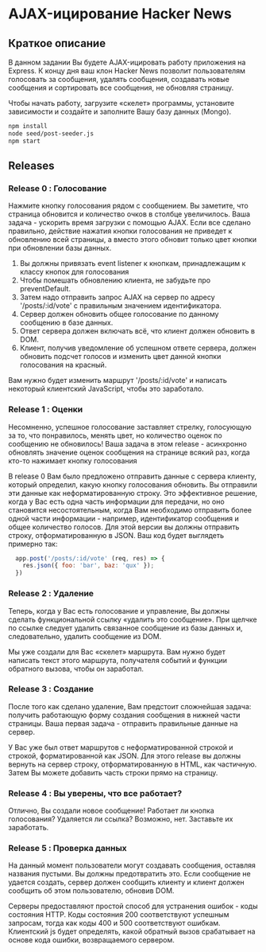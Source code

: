 # AJAX-ицирование Hacker News

## Краткое описание

В данном задании Вы будете ­AJAX-ицировать работу приложения на Express. К концу дня ваш клон Hacker News позволит пользователям голосовать за сообщения, удалять сообщения, создавать новые сообщения и сортировать все сообщения, не обновляя страницу.

Чтобы начать работу, загрузите «скелет» программы, установите зависимости и создайте и заполните Вашу базу данных (Mongo).


```bash
npm install
node seed/post-seeder.js
npm start
```

## Releases

### Release 0 : Голосование

Нажмите кнопку голосования рядом с сообщением. Вы заметите, что страница обновится и количество очков в столбце увеличилось. Ваша задача - ускорить время загрузки с помощью AJAX. Если все сделано правильно, действие нажатия кнопки голосования не приведет к обновлению всей страницы, а вместо этого обновит только цвет кнопки при обновлении базы данных.

1. Вы должны привязать event listener к кнопкам, принадлежащим к классу кнопок для голосования
2. Чтобы помешать обновлению клиента, не забудьте про preventDefault.
3. Затем надо отправить запрос AJAX на сервер по адресу '/posts/:id/vote' с правильным значением идентификатора.
4. Сервер должен обновить общее голосование по данному сообщению в базе данных.
5. Ответ сервера должен включать всё, что клиент должен обновить в DOM.
6. Клиент, получив уведомление об успешном ответе сервера, должен обновить подсчет голосов и изменить цвет данной кнопки голосования на красный.

Вам нужно будет изменить маршрут '/posts/:id/vote' и написать некоторый клиентский JavaScript, чтобы это заработало.


### Release 1 : Оценки

Несомненно, успешное голосование заставляет стрелку, голосующую за то, что понравилось, менять цвет, но количество оценок по сообщению не обновилось! Ваша задача в этом release - асинхронно обновлять значение оценок сообщения на странице всякий раз, когда кто-то нажимает кнопку голосования

В release 0 Вам было предложено отправить данные с сервера клиенту, который определил, какую кнопку голосования обновить. Вы отправили эти данные как неформатированную строку. Это эффективное решение, когда у Вас есть одна часть информации для передачи, но оно становится несостоятельным, когда Вам необходимо отправить более одной части информации - например, идентификатор сообщения и общее количество голосов. Для этой версии вы должны отправить строку, отформатированную в JSON. Ваш код будет выглядеть примерно так:

```js
  app.post('/posts/:id/vote' (req, res) => {
    res.json({ foo: 'bar', baz: 'qux' });
  })
```

### Release 2 : Удаление

Теперь, когда у Вас есть голосование и управление, Вы должны сделать функциональной ссылку «удалить это сообщение». При щелчке по ссылке следует удалить связанное сообщение из базы данных и, следовательно, удалить сообщение из DOM.

Мы уже создали для Вас «скелет» маршрута. Вам нужно будет написать текст этого маршрута, получателя событий и функции обратного вызова, чтобы он заработал.

### Release 3 : Создание

После того как сделано удаление, Вам предстоит сложнейшая задача: получить работающую форму создания сообщения в нижней части страницы. Ваша первая задача - отправить правильные данные на сервер.

У Вас уже был ответ маршрутов с неформатированной строкой и строкой, форматированной как JSON. Для этого release вы должны вернуть на сервер строку, отформатированную в HTML, как частичную. Затем Вы можете добавить часть строки прямо на страницу.

### Release 4 : Вы уверены, что все работает?

Отлично, Вы создали новое сообщение! Работает ли кнопка голосования? Удаляется ли ссылка? Возможно, нет. Заставьте их заработать.


### Release 5 : Проверка данных

На данный момент пользователи могут создавать сообщения, оставляя названия пустыми. Вы должны предотвратить это. Если сообщение не удается создать, сервер должен сообщить клиенту и клиент должен сообщить об этом пользователю, обновив DOM.

Серверы предоставляют простой способ для устранения ошибок - коды состояния HTTP. Коды состояния 200 соответствуют успешным запросам, тогда как коды 400 и 500 соответствуют ошибкам. Клиентский js будет определять, какой обратный вызов срабатывает на основе кода ошибки, возвращаемого сервером.


